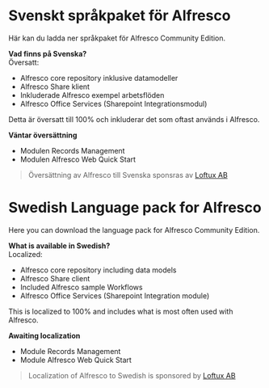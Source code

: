 Svenskt språkpaket för Alfresco
====
Här kan du ladda ner språkpaket för Alfresco Community Edition.

**Vad finns på Svenska?**  
Översatt:

* Alfresco core repository inklusive datamodeller
* Alfresco Share klient
* Inkluderade Alfresco exempel arbetsflöden
* Alfresco Office Services (Sharepoint Integrationsmodul)

Detta är översatt till 100% och inkluderar det som oftast används i Alfresco.

**Väntar översättning**
* Modulen Records Management
* Modulen Alfresco Web Quick Start  

> Översättning av Alfresco till Svenska sponsras av [Loftux AB](http://loftux.se)  

Swedish Language pack for Alfresco
=====
Here you can download the language pack for Alfresco Community Edition.

**What is available in Swedish?**  
Localized:

* Alfresco core repository including data models
* Alfresco Share client
* Included Alfresco sample Workflows
* Alfresco Office Services (Sharepoint Integration module)  

This is localized to 100% and includes what is most often used with Alfresco.

**Awaiting localization**
* Module Records Management
* Module Alfresco Web Quick Start

> Localization of Alfresco to Swedish is sponsored by [Loftux AB](http://loftux.com)
